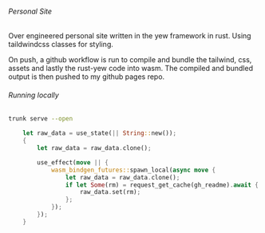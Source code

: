###### Personal Site

Over engineered personal site written in the yew framework in rust. Using taildwindcss classes for styling.

On push, a github workflow is run to compile and bundle the tailwind, css, assets and lastly the rust-yew code into wasm.
The compiled and bundled output is then pushed to my github pages repo.

###### Running locally

```bash
trunk serve --open
```

```rust
    let raw_data = use_state(|| String::new());
	{
		let raw_data = raw_data.clone();

		use_effect(move || {
			wasm_bindgen_futures::spawn_local(async move {
				let raw_data = raw_data.clone();
				if let Some(rm) = request_get_cache(gh_readme).await {
					raw_data.set(rm);
				};
			});
		});
	}

```

